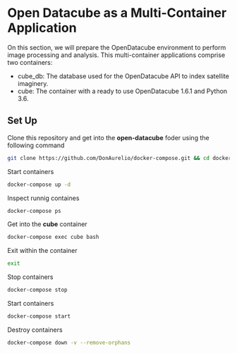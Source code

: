 # Open Datacube as a Multi-Container Application

On this section, we will prepare the OpenDatacube environment to perform image processing and analysis. This multi-container applications comprise two containers:

* cube_db: The database used for the OpenDatacube API to index satellite imaginery.
* cube: The container with a ready to use OpenDatacube 1.6.1 and Python 3.6.

## Set Up

Clone this repository and get into the **open-datacube** foder using the following command

```sh 
git clone https://github.com/DonAurelio/docker-compose.git && cd docker-compose/open-datacube
```

Start containers

```sh
docker-compose up -d 
```

Inspect runnig containes

```sh
docker-compose ps
```

Get into the **cube** container

```sh
docker-compose exec cube bash
```

Exit within the container

```sh
exit
```

Stop containers

```sh
docker-compose stop
```

Start containers

```sh
docker-compose start
```

Destroy containers 

```sh
docker-compose down -v --remove-orphans
```
